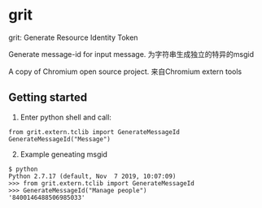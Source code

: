 # grit

grit: Generate Resource Identity Token

Generate message-id for input message. 为字符串生成独立的特异的msgid

A copy of Chromium open source project. 来自Chromium extern tools

## Getting started

1. Enter python shell and call:

```
from grit.extern.tclib import GenerateMessageId
GenerateMessageId("Message")
```

2. Example geneating msgid

```
$ python
Python 2.7.17 (default, Nov  7 2019, 10:07:09)
>>> from grit.extern.tclib import GenerateMessageId
>>> GenerateMessageId("Manage people")
'8400146488506985033'
```

